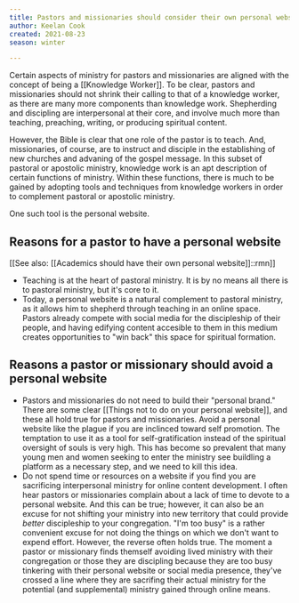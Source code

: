 ```yaml
---
title: Pastors and missionaries should consider their own personal website
author: Keelan Cook
created: 2021-08-23
season: winter

---
```

 Certain aspects of ministry for pastors and missionaries are aligned with the concept of being a [[Knowledge Worker]]. To be clear, pastors and missionaries should not shrink their calling to that of a knowledge worker, as there are many more components than knowledge work. Shepherding and discipling are interpersonal at their core, and involve much more than teaching, preaching, writing, or producing spiritual content.
 
 However, the Bible is clear that one role of the pastor is to teach. And, missionaries, of course, are to instruct and disciple in the establishing of new churches and advaning of the gospel message. In this subset of pastoral or apostolic ministry, knowledge work is an apt description of certain functions of ministry. Within these functions, there is much to be gained by adopting tools and techniques from knowledge workers in order to complement pastoral or apostolic ministry.
 
 One such tool is the personal website.

## Reasons for a pastor to have a personal website
[[See also: [[Academics should have their own personal website]]::rmn]]
- Teaching is at the heart of pastoral ministry. It is by no means all there is to pastoral  ministry, but it's core to it.
- Today, a personal website is a natural complement to pastoral ministry, as it allows him to shepherd through teaching in an online space. Pastors already compete with social media for the discipleship of their people, and having edifying content accesible to them in this medium creates opportunities to "win back" this space for spiritual formation.


## Reasons a pastor or missionary should avoid a personal website
- Pastors and missionaries do not need to build their "personal brand." There are some clear [[Things not to do on your personal website]], and these all hold true for pastors and missionaries. Avoid a personal website like the plague if you are inclinced toward self promotion. The temptation to use it as a tool for self-gratification instead of the spiritual oversight of souls is very high. This has become so prevalent that many young men and women seeking to enter the ministry see buildling a platform as a necessary step, and we need to kill this idea.
- Do not spend time or resources on a website if you find you are sacrificing interpersonal ministry for online content development. I often hear pastors or missionaries complain about a lack of time to devote to a personal website. And this can be true; however, it can also be an excuse for not shifting your ministry into new territory that could provide *better* discipleship to your congregation. "I'm too busy" is a rather convenient excuse for not doing the things on which we don't want to expend effort. However, the reverse often holds true. The moment a pastor or missionary finds themself avoiding lived ministry with their congregation or those they are discipling because they are too busy tinkering with their personal website or social media presence, they've crossed a line where they are sacrifing their actual ministry for the potential (and supplemental) ministry gained through online means.
